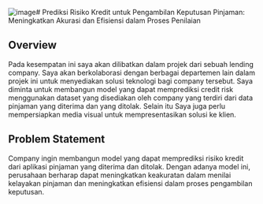 ![image](https://github.com/putrikirey11/VIX-IDX-Rakamin/assets/131474475/6d99335c-17af-45b1-aa52-564ba1a99ad7)# Prediksi Risiko Kredit untuk Pengambilan Keputusan Pinjaman: Meningkatkan Akurasi dan Efisiensi dalam Proses Penilaian
## Overview
Pada kesempatan ini saya akan dilibatkan dalam projek dari sebuah lending company. Saya akan berkolaborasi dengan berbagai departemen lain dalam projek ini untuk menyediakan solusi teknologi bagi company tersebut. Saya diminta untuk membangun model yang dapat memprediksi credit risk menggunakan dataset yang disediakan oleh company yang terdiri dari data pinjaman yang diterima dan yang ditolak. Selain itu Saya juga perlu mempersiapkan media visual untuk mempresentasikan solusi ke klien.

## Problem Statement
Company ingin membangun model yang dapat memprediksi risiko kredit dari aplikasi pinjaman yang diterima dan ditolak. Dengan adanya model ini, perusahaan berharap dapat meningkatkan keakuratan dalam menilai kelayakan pinjaman dan meningkatkan efisiensi dalam proses pengambilan keputusan.


